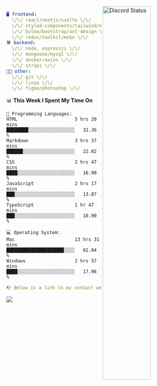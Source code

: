 
<a href="https://discord.com/users/279302975371870218" target="_blank">
    <img width="50%" align="right" alt="Discord Status" src="https://lanyard.cnrad.dev/api/279302975371870218?bg=161B22&borderRadius=5px%205px%200%200&hideTimestamp=true&idleMessage=Just%20chillin%27%20at%20the%20moment&animated=true">
</a>

```yaml
🖥️ frontend: 
  \/\/ react/nextjs/svelte \/\/
  \/\/ styled-components/tailwind/mui/
  \/\/ bulma/bootstrap/ant-design \/\/
  \/\/ redux/toolkit/mobx \/\/
🛠 backend: 
  \/\/ node, expressjs \/\/
  \/\/ mongoose/mysql \/\/
  \/\/ docker/axios \/\/
  \/\/ strapi \/\/
👨‍💻 other: 
  \/\/ git \/\/ 
  \/\/ linux \/\/
  \/\/ figma/photoshop \/\/
```
<!--START_SECTION:waka-->
📊 **This Week I Spent My Time On** 

```text
💬 Programming Languages: 
HTML                     5 hrs 20 mins       ████████░░░░░░░░░░░░░░░░░   32.36 % 
Markdown                 3 hrs 37 mins       ██████░░░░░░░░░░░░░░░░░░░   22.02 % 
CSS                      2 hrs 47 mins       ████░░░░░░░░░░░░░░░░░░░░░   16.90 % 
JavaScript               2 hrs 17 mins       ███░░░░░░░░░░░░░░░░░░░░░░   13.87 % 
TypeScript               1 hr 47 mins        ███░░░░░░░░░░░░░░░░░░░░░░   10.90 % 

💻 Operating System: 
Mac                      13 hrs 31 mins      █████████████████████░░░░   82.04 % 
Windows                  2 hrs 57 mins       ████░░░░░░░░░░░░░░░░░░░░░   17.96 % 
```


<!--END_SECTION:waka-->
```yaml
📭 Below is a link to my contact website 
```
<a href="https://mxns.xyz" target="_black"> <img src="https://img.shields.io/badge/website-161B22?style=for-the-badge&logo=About.me&logoColor=white"></img> <a/>
